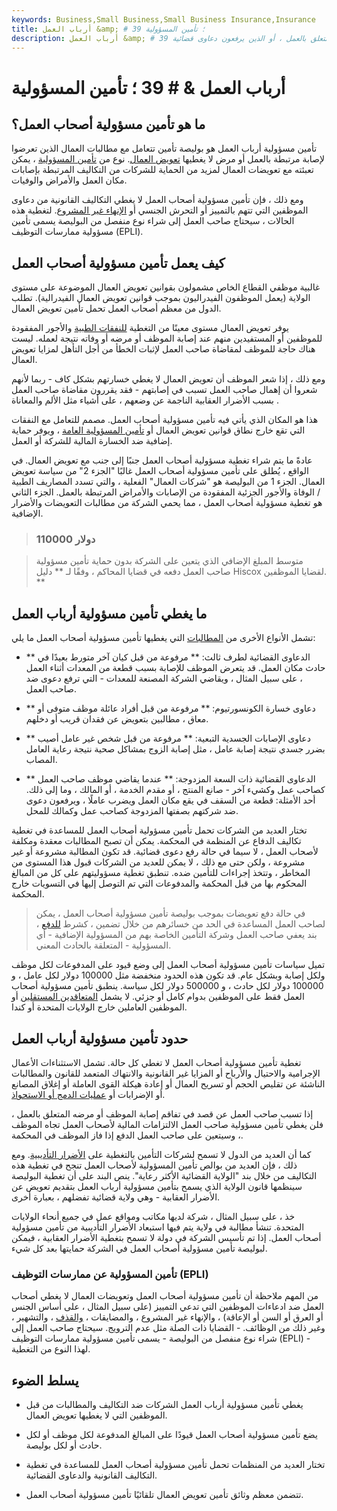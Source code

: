 ```yaml
---
keywords: Business,Small Business,Small Business Insurance,Insurance
title: أرباب العمل &amp; # 39 ؛ تأمين المسؤولية
description: أرباب العمل &amp; # 39 ؛ يغطي تأمين المسؤولية الشركات ضد مطالبات الموظفين الذين تعرضوا لإصابة أو مرض متعلق بالعمل ، أو الذين يرفعون دعاوى قضائية.
---
```


# أرباب العمل & # 39 ؛ تأمين المسؤولية
## ما هو تأمين مسؤولية أصحاب العمل؟

تأمين مسؤولية أرباب العمل هو بوليصة تأمين تتعامل مع مطالبات العمال الذين تعرضوا لإصابة مرتبطة بالعمل أو مرض لا يغطيها [تعويض العمال](/workers-compensation). نوع من [تأمين المسؤولية](/liability_insurance) ، يمكن تعبئته مع تعويضات العمال لمزيد من الحماية للشركات من التكاليف المرتبطة بإصابات مكان العمل والأمراض والوفيات.

ومع ذلك ، فإن تأمين مسؤولية أصحاب العمل لا يغطي التكاليف القانونية من دعاوى الموظفين التي تتهم بالتمييز أو التحرش الجنسي أو [الإنهاء غير المشروع](/wrongful-termination-claims). لتغطية هذه الحالات ، سيحتاج صاحب العمل إلى شراء نوع منفصل من البوليصة يسمى تأمين مسؤولية ممارسات التوظيف (EPLI).

## كيف يعمل تأمين مسؤولية أصحاب العمل

غالبية موظفي القطاع الخاص مشمولون بقوانين تعويض العمال الموضوعة على مستوى الولاية (يعمل الموظفون الفيدراليون بموجب قوانين تعويض العمال الفيدرالية). تطلب الدول من معظم أصحاب العمل تحمل تأمين تعويض العمال.

يوفر تعويض العمال مستوى معينًا من التغطية [للنفقات الطبية](/medical-expenses) والأجور المفقودة للموظفين أو المستفيدين منهم عند إصابة الموظف أو مرضه أو وفاته نتيجة لعمله. ليست هناك حاجة للموظف لمقاضاة صاحب العمل لإثبات الخطأ من أجل التأهل لمزايا تعويض العمال.

ومع ذلك ، إذا شعر الموظف أن تعويض العمال لا يغطي خسارتهم بشكل كاف - ربما لأنهم شعروا أن إهمال صاحب العمل تسبب في إصابتهم - فقد يقررون مقاضاة صاحب العمل بسبب الأضرار العقابية الناجمة عن وضعهم ، على أشياء مثل الألم والمعاناة .

هذا هو المكان الذي يأتي فيه تأمين مسؤولية أصحاب العمل. مصمم للتعامل مع النفقات التي تقع خارج نطاق قوانين تعويض العمال أو [تأمين المسؤولية العامة](/insurance) ، ويوفر حماية إضافية ضد الخسارة المالية للشركة أو العمل.

عادةً ما يتم شراء تغطية مسؤولية أصحاب العمل جنبًا إلى جنب مع تعويض العمال. في الواقع ، يُطلق على تأمين مسؤولية أصحاب العمل غالبًا "الجزء 2" من سياسة تعويض العمال. الجزء 1 من البوليصة هو "شركات العمال" الفعلية ، والتي تسدد المصاريف الطبية / الوفاة والأجور الجزئية المفقودة من الإصابات والأمراض المرتبطة بالعمل. الجزء الثاني هو تغطية مسؤولية أصحاب العمل ، مما يحمي الشركة من مطالبات التعويضات والأضرار الإضافية.

> ### 110000 دولار

> متوسط المبلغ الإضافي الذي يتعين على الشركة بدون حماية تأمين مسؤولية صاحب العمل دفعه في قضايا المحاكم ، وفقًا لـ ** دليل Hiscox لقضايا الموظفين. **

>

## ما يغطي تأمين مسؤولية أرباب العمل

تشمل الأنواع الأخرى من [المطالبات](/insurance_claim) التي يغطيها تأمين مسؤولية أصحاب العمل ما يلي:

- ** الدعاوى القضائية لطرف ثالث: ** مرفوعة من قبل كيان آخر متورط بعيدًا في حادث مكان العمل. قد يتعرض الموظف للإصابة بسبب قطعة من المعدات أثناء العمل ، على سبيل المثال ، ويقاضي الشركة المصنعة للمعدات - التي ترفع دعوى ضد صاحب العمل.

- ** دعاوى خسارة الكونسورتيوم: ** مرفوعة من قبل أفراد عائلة موظف متوفى أو معاق ، مطالبين بتعويض عن فقدان قريب أو دخلهم.

- ** دعاوى الإصابات الجسدية التبعية: ** مرفوعة من قبل شخص غير عامل أصيب بضرر جسدي نتيجة إصابة عامل ، مثل إصابة الزوج بمشاكل صحية نتيجة رعاية العامل المصاب.

- ** الدعاوى القضائية ذات السعة المزدوجة: ** عندما يقاضي موظف صاحب العمل كصاحب عمل وكشيء آخر - صانع المنتج ، أو مقدم الخدمة ، أو المالك ، وما إلى ذلك. أحد الأمثلة: قطعة من السقف في يقع مكان العمل ويضرب عاملًا ، ويرفعون دعوى ضد شركتهم بصفتها المزدوجة كصاحب عمل وكمالك للمحل.

تختار العديد من الشركات تحمل تأمين مسؤولية أصحاب العمل للمساعدة في تغطية تكاليف الدفاع عن المنظمة في المحكمة. يمكن أن تصبح المطالبات معقدة ومكلفة لأصحاب العمل ، لا سيما في حالة رفع دعوى قضائية. قد تكون المطالبة مشروعة أو غير مشروعة ، ولكن حتى مع ذلك ، لا يمكن للعديد من الشركات قبول هذا المستوى من المخاطر ، وتتخذ إجراءات للتأمين ضده. تنطبق تغطية مسؤوليتهم على كل من المبالغ المحكوم بها من قبل المحكمة والمدفوعات التي تم التوصل إليها في التسويات خارج المحكمة.

> في حالة دفع تعويضات بموجب بوليصة تأمين مسؤولية أصحاب العمل ، يمكن لصاحب العمل المساعدة في الحد من خسائرهم من خلال تضمين ، كشرط [للدفع](/payout) ، بند يعفي صاحب العمل وشركة التأمين الخاصة بهم من المسؤولية الإضافية - أي المسؤولية - المتعلقة بالحادث المعني.

>

تميل سياسات تأمين مسؤولية أصحاب العمل إلى وضع قيود على المدفوعات لكل موظف ولكل إصابة وبشكل عام. قد تكون هذه الحدود منخفضة مثل 100000 دولار لكل عامل ، و 100000 دولار لكل حادث ، و 500000 دولار لكل سياسة. ينطبق تأمين مسؤولية أصحاب العمل فقط على الموظفين بدوام كامل أو جزئي. لا يشمل [المتعاقدين المستقلين](/independent-contractor) أو الموظفين العاملين خارج الولايات المتحدة أو كندا.

## حدود تأمين مسؤولية أرباب العمل

تغطية تأمين مسؤولية أصحاب العمل لا تغطي كل حالة. تشمل الاستثناءات الأعمال الإجرامية والاحتيال والأرباح أو المزايا غير القانونية والانتهاك المتعمد للقانون والمطالبات الناشئة عن تقليص الحجم أو تسريح العمال أو إعادة هيكلة القوى العاملة أو إغلاق المصانع أو الإضرابات أو [عمليات الدمج أو الاستحواذ](/mergersandacquisitions).

إذا تسبب صاحب العمل عن قصد في تفاقم إصابة الموظف أو مرضه المتعلق بالعمل ، فلن يغطي تأمين مسؤولية صاحب العمل الالتزامات المالية لأصحاب العمل تجاه الموظف ، وسيتعين على صاحب العمل الدفع إذا فاز الموظف في المحكمة.

كما أن العديد من الدول لا تسمح لشركات التأمين بالتغطية على [الأضرار التأديبية](/punitive-damages). ومع ذلك ، فإن العديد من بوالص تأمين المسؤولية لأصحاب العمل تنجح في تغطية هذه التكاليف من خلال بند "الولاية القضائية الأكثر رعاية". ينص البند على أن تغطية البوليصة سينظمها قانون الولاية الذي يسمح بتأمين مسؤولية أرباب العمل بتقديم تعويض عن الأضرار العقابية - وهي ولاية قضائية تفضلهم ، بعبارة أخرى.

خذ ، على سبيل المثال ، شركة لديها مكاتب ومواقع عمل في جميع أنحاء الولايات المتحدة. تنشأ مطالبة في ولاية يتم فيها استبعاد الأضرار التأديبية من تأمين مسؤولية أصحاب العمل. إذا تم تأسيس الشركة في دولة لا تسمح بتغطية الأضرار العقابية ، فيمكن لبوليصة تأمين مسؤولية أصحاب العمل في الشركة حمايتها بعد كل شيء.

### تأمين المسؤولية عن ممارسات التوظيف (EPLI)

من المهم ملاحظة أن تأمين مسؤولية أصحاب العمل وتعويضات العمال لا يغطي أصحاب العمل ضد ادعاءات الموظفين التي تدعي التمييز (على سبيل المثال ، على أساس الجنس أو العرق أو السن أو الإعاقة) ، والإنهاء غير المشروع ، والمضايقات ، [والقذف](/slander) ، والتشهير ، وغير ذلك من الوظائف. - القضايا ذات الصلة مثل عدم الترويج. سيحتاج صاحب العمل إلى شراء نوع منفصل من البوليصة - يسمى تأمين مسؤولية ممارسات التوظيف (EPLI) - لهذا النوع من التغطية.

## يسلط الضوء

- يغطي تأمين مسؤولية أرباب العمل الشركات ضد التكاليف والمطالبات من قبل الموظفين التي لا يغطيها تعويض العمال.

- يضع تأمين مسؤولية أصحاب العمل قيودًا على المبالغ المدفوعة لكل موظف أو لكل حادث أو لكل بوليصة.

- تختار العديد من المنظمات تحمل تأمين مسؤولية أصحاب العمل للمساعدة في تغطية التكاليف القانونية والدعاوى القضائية.

- تتضمن معظم وثائق تأمين تعويض العمال تلقائيًا تأمين مسؤولية أصحاب العمل.

